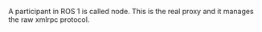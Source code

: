A participant in ROS 1 is called node. This is the real proxy and it manages the raw xmlrpc protocol.